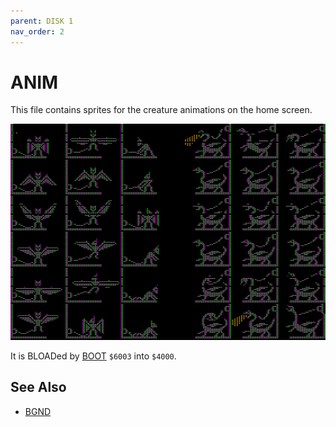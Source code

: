 ```yaml
---
parent: DISK 1
nav_order: 2
---
```


# ANIM

This file contains sprites for the creature animations on the home screen.

![ANIM sprite](/assets/game/01_ANIM.png)

It is BLOADed by [BOOT](/DISK_01/BOOT) `$6003` into `$4000`.

## See Also

* [BGND](/DISK_01/BGND)